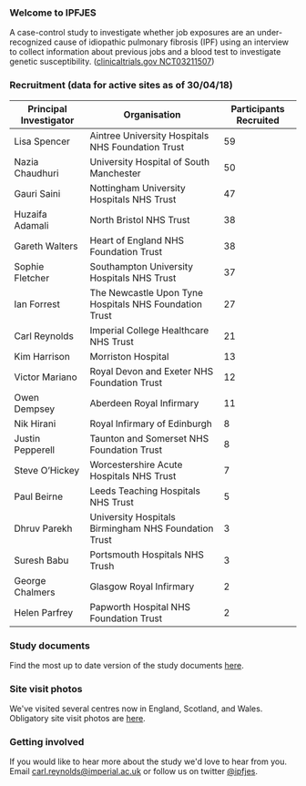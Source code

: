 ### Welcome to IPFJES 

A case-control study to investigate whether job exposures are an under-recognized cause of idiopathic pulmonary fibrosis (IPF) using an interview to collect information about previous jobs and a blood test to investigate genetic susceptibility. ([clinicaltrials.gov NCT03211507](https://clinicaltrials.gov/ct2/show/NCT03211507))

### Recruitment (data for active sites as of 30/04/18)

| Principal Investigator | Organisation                                           | Participants Recruited |
|------------------------|--------------------------------------------------------|------------------------|
| Lisa Spencer           | Aintree University Hospitals NHS Foundation Trust      | 59                     |
| Nazia Chaudhuri        | University Hospital of South Manchester                | 50                     |
| Gauri Saini            | Nottingham University Hospitals NHS Trust              | 47                     |
| Huzaifa Adamali        | North Bristol NHS Trust                                | 38                     |
| Gareth Walters         | Heart of England NHS Foundation Trust                  | 38                     |
| Sophie Fletcher        | Southampton University Hospitals NHS Trust             | 37                     |
| Ian Forrest            | The Newcastle Upon Tyne Hospitals NHS Foundation Trust | 27                     |
| Carl Reynolds          | Imperial College Healthcare NHS Trust                  | 21                     |
| Kim Harrison           | Morriston Hospital                                     | 13                     |
| Victor Mariano         | Royal Devon and Exeter NHS Foundation Trust            | 12                     |
| Owen Dempsey           | Aberdeen Royal Infirmary                               | 11                     |
| Nik Hirani             | Royal Infirmary of Edinburgh                           | 8                      |
| Justin Pepperell       | Taunton and Somerset NHS Foundation Trust              | 8                      |
| Steve O’Hickey         | Worcestershire Acute Hospitals NHS Trust               | 7                      |
| Paul Beirne            | Leeds Teaching Hospitals NHS Trust                     | 5                      |
| Dhruv Parekh           | University Hospitals Birmingham NHS Foundation Trust   | 3                      |
| Suresh Babu            | Portsmouth Hospitals NHS Trush                         | 3                      |
| George Chalmers        | Glasgow Royal Infirmary                                | 2                      |
| Helen Parfrey          | Papworth Hospital NHS Foundation Trust                 | 2                      |

### Study documents

Find the most up to date version of the study documents [here](https://github.com/drcjar/ipfjes/).

### Site visit photos

We've visited several centres now in England, Scotland, and Wales. Obligatory site visit photos are [here](https://github.com/drcjar/ipfjes/blob/master/photos/photos.md).

### Getting involved

If you would like to hear more about the study we'd love to hear from you. Email <carl.reynolds@imperial.ac.uk> or follow us on twitter [@ipfjes](https://twitter.com/ipfjes). 


